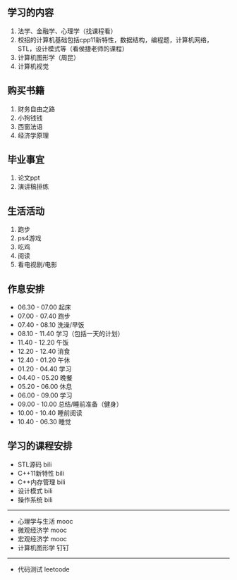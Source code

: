 ## **学习的内容**
1. 法学、金融学、心理学（找课程看）
2. 校招的计算机基础包括cpp11新特性，数据结构，编程题，计算机网络，STL，设计模式等（看侯捷老师的课程）
3. 计算机图形学（周昆）
4. 计算机视觉
## **购买书籍**
1. 财务自由之路
2. 小狗钱钱
3. 西窗法语
4. 经济学原理
## **毕业事宜**
1. 论文ppt
2. 演讲稿排练
## **生活活动**
1. 跑步
2. ps4游戏
3. 吃鸡
4. 阅读
5. 看电视剧/电影

## 作息安排
* 06.30 - 07.00 起床
* 07.00 - 07.40 跑步
* 07.40 - 08.10 洗澡/早饭
* 08.10 - 11.40 学习（包括一天的计划）
* 11.40 - 12.20 午饭
* 12.20 - 12.40 消食
* 12.40 - 01.20 午休
* 01.20 - 04.40 学习
* 04.40 - 05.20 晚餐
* 05.20 - 06.00 休息
* 06.00 - 09.00 学习
* 09.00 - 10.00 总结/睡前准备（健身）
* 10.00 - 10.40 睡前阅读
* 10.40 - 06.30 睡觉

## 学习的课程安排
* STL源码 bili
* C++11新特性 bili
* C++内存管理 bili
* 设计模式 bili
* 操作系统 bili
***
* 心理学与生活 mooc
* 微观经济学 mooc
* 宏观经济学 mooc
* 计算机图形学 钉钉
***
* 代码测试 leetcode